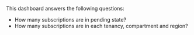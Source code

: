 This dashboard answers the following questions:

- How many subscriptions are in pending state?
- How many subscriptions are in each tenancy, compartment and region?
